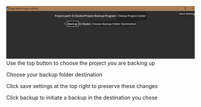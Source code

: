 ![alt text](preview.png)
Use the top button to choose the project you are backing up

Choose your backup folder destination

Click save settings at the top right to preserve these changes

Click backup to initiate a backup in the destination you chose
